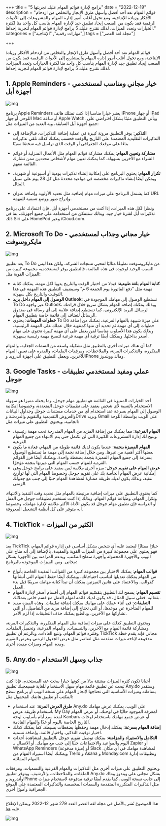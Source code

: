 +++
title = "5 برامج ﻹدارة قوائم المهام عليك تجربتها"
date = "2022-12-19"
description = "قوائم المهام تعد أحد أفضل وأسهل طرق الإنجاز والتخلص من ازدحام الأفكار وزيادة الإنتاجية، ومع تحول أغلب أمور إدارة المهام والمشروعات إلى الأدوات الرقمية فقد يكون من الصعب إيجاد تطبيق جيد لإدارة المهام يناسب كل واحد منا لكثرة الخيارات وتعدد الميزات، لذلك نقترح عليك 5 برامج لإدارة قوائم المهام لتجربة إحداها."
categories = ["مهارات رقمية", "الإنتاجية",]
tags = ["مجلة لغة العصر"]

+++

قوائم المهام تعد أحد أفضل وأسهل طرق الإنجاز والتخلص من ازدحام الأفكار وزيادة الإنتاجية، ومع تحول أغلب أمور إدارة المهام والمشاريع إلى الأدوات الرقمية فقد يكون من الصعب إيجاد تطبيق جيد لإدارة المهام يناسب كل واحد منا لكثرة الخيارات وتعدد الميزات، لذلك نقترح عليك 5 برامج لإدارة قوائم المهام لتجربة إحداها.

## 1. Apple Reminders - خيار مجاني ومناسب لمستخدمي أجهزة أبل

![img](images/AppleReminders.jpg)

برنامج Apple Reminders يعتبر خيارا مناسبا إذا كنت تمتلك هاتف iPhone أو جهاز iPad اللوحي أو جهاز Mac أو ساعة Apple Watch. ويأتي التطبيق مثبتًا بشكل افتراضي على جميع أجهزة أبل السابقة، وبه العديد من الميزات مثل:

- **التذكير**: يوفر التطبيق مرونة كبيرة في عملية إضافة التذكيرات، فبالإضافة إلى التذكيرات التقليدية المعتمدة على التاريخ والوقت فحسب يمكنك كذلك تلقي تذكيرات بناءًا على موقعك الجغرافي أو الوقت الذي تراسل فيه شخصًا معينًا.

- **مشاركة وتعيين المهام**: يمكنك مشاركة قوائم المهام مثل الأعمال المنزلية أو قوائم الشراء مع الآخرين بسهولة. كما يمكنك تعيين مهام لأشخاص محددين ممن تشارك القائمة معهم.

- **تكرار المهام**: يحتوي البرنامج على إمكانية إنشاء تذكيرات يومية أو أسبوعية أو شهرية، ويمكن أيضًا إنشاء تذكيرات مخصصة في مواعيد محددة مثل كل 28 يوم على سبيل المثال.

- كما يشتمل البرنامج على ميزات مهام إضافية مثل تحديد الأولوية وإضافة عنوان URL وإدراج صور ووضع تسمية للمهمة.

ونظرا لكل هذه الميزات، إذا كنت من مستخدمي أجهزة أبل، فإن اعتمادك على برنامج تذكيرات أبل لفترة خيار جيد، وبذلك ستتمكن من استخدامه على جميع أجهزتك، بما في ذلك Siri على HomePod وعبر iCloud.com.

## 2. Microsoft To Do - خيار مجاني وجذاب لمستخدمي مايكروسوفت

![img](images/MicrosoftToDo.jpg)

 

يعد تطبيق To Do من مايكروسوفت تطبيقًا مثاليًا لمحبي منتجات الشركة، ولكن هذا ليس السبب الوحيد لوجوده في هذه القائمة، فالتطبيق يوفر لمستخدميه مجموعة كبيرة من الميزات القوية مثل:

- **كتابة المهام بلغة طبيعية**: فبدلا من اختيار الوقت والتاريخ يدويا لكل مهمة، يمكنك كتابة مهمة مثل "دفع الفاتورة يوم الجمعة 6 م" وسيضيف التطبيق هذه المهمة في هذا التوقيت والتاريخ بكل سهولة.
- **الوصول إلى المهام داخل بريد Outlook**: تستطيع الوصول إلى مهامك الموجودة في To Do عبر واجهة Outlook، وبذلك يمكنك إضافة المهام بشكل سريع خلال قراءتك لرسائل البريد الإلكتروني، كما تستطيع إضافة علامة إلى أي رسالة في صندوق الرسائل لتضاف إلى قائمة خاصة بتطبيق المهام.
- **خطوات المهمات**: يحتوي To Do على ميزة شبيهة بالمهام الفرعية، تمكنك من إضافة خطوات إلى أي مهمة ثم تحديد أي منها كمنتهية خلال عملك على المهمة الرئيسية، وبذلك يكون هذا اﻷسلوب مناسبا لمن يعمل على أي مهمة كبيرة تحتوي على مهام أصغر بداخلها. ويمكنك أيضًا ترقية أي مهمة فرعية لتصبح مهمة رئيسية بسهولة.

كما أن هناك ميزات أخرى بالتطبيق مثل تشكيلة واسعة من السمات الجذابة، والمهام المتكررة، والتذكيرات المرنة، والملاحظات، ومرفقات الملفات، والقدرة على تعيين المهام للآخرين. ويعمل التطبيق على أجهزة أندرويد وiPhone وماك وويندوز.

## 3. Google Tasks - عملي ومفيد لمستخدمي تطبيقات جوجل

![img](images/GoogleTasks.jpg)



أحد الخيارات المميزة في القائمة هو تطبيق مهام جوجل، وما يجعله مميزا هو سهولة الاستخدام بالنسبة لأي شخص يعتمد على تطبيقات جوجل المتعددة، وخصوصا إمكانية الوصول إلى المهام بسرعة عند استخدام أي من خدمات مستندات جوجل وجداول البيانات والعروض التقديمية والتقويم والدردشة وDrive وبريد Gmail على الويب بواسطة اللوحة الجانبية. ويحتوي التطبيق على ميزات مثل:

- **المهام الفرعية**: مما يمكنك من إضافة المزيد من المهام المندرجة تحت مهمة رئيسية، ويتيح لك إدارة المشروعات الكبيرة التي لن تكتمل حتى يتم الانتهاء من جميع المهام الفرعية.
- **المهام المميزة بنجمة**: عندما يكون لديك قائمة طويلة من المهام، فعادة ما يكون بعضها أكثر أهمية من غيرها، ومن خلال إضافة نجمة إلى مهمة ما تستطيع الوصول بسرعة إلى جميع المهام المميزة بنجمة بضغطة واحدة. ويمكنك أيضًا فرز القوائم الفردية للمهام حسب المهام التي ميزتها بنجمة مؤخرًا.
- **عرض المهام على تقويم جوجل**: ميزة أخرى ملائمة لمن يعتمد على برامج جوجل وهي إمكانية عرض المهام الخاصة بك على تقويم جوجل وخصوصا المهام التي لها تواريخ تنفيذ، وبذلك يكون لديك طريقة ممتازة لمشاهدة المهام جنبًا إلى جنب مع جدولك الزمني.

كما يحتوي التطبيق على ميزات إضافية مرتبطة بالمهام مثل تحديد وقت التنفيذ والانتهاء، وتكرار المهام، وطباعة قوائم المهام. وبذلك إذا كنت تستخدم تطبيقات جوجل في العمل أو الدراسة فإن تطبيق مهام جوجل قد يكون الأداة الأكثر ملائمة لإدارة مهامك، وخصوصا أنه متوفر على كل أنظمة التشغيل المعروفة.

## 4. TickTick - الكثير من الميزات

![img](images/TickTick.jpg)

يعد TickTick خيارًا ممتازًا ليعتمد عليه أي شخص بشكل أساسي في إدارة قوائم المهام، فهو يحتوي على مجموعة كبيرة من الميزات القوية والمفيدة، بالإضافة إلى أنه متاح على الويب والأجهزة المحمولة وأجهزة سطح المكتب، ويدعم المزامنة بين اﻷجهزة بشكل مجاني. ومن الميزات الموجودة بالبرنامج:

- **قوالب المهام**: يمكنك الاختيار بين مجموعة كبيرة من القوالب المفيدة الخاصة بأنواع من المهام يمكنك تعديلها لتناسب احتياجاتك. ويمكنك أيضًا حفظ المهام التي أنشأتها كقوالب. وبالاعتماد على هاتين الميزتين يمكنك أن تبدأ كتابة مهامك سريعًا قبل بدء العمل.
- **تقسيم المهام**: يسمح لك التطبيق بتقسّيم قوائم المهام إلى أقسام أصغر لإدارة المهام بفعالية. فعلى سبيل المثال، قد يكون لديك قائمة لمهام العمل مع قسم خاص بعملائك.
- **التعليقات**: في أثناء عملك على مهامك يمكنك إضافة تعليقات. وهذه الميزة مفيد للمهام المتأخرة عن موعدها، أو التي تحتاج إلى إضافة مزيد من التفاصيل، أو التي تشاركها مع الآخرين، وبالطبع يمكنك حذف التعليقات إذا لزم الأمر.

ويحتوي التطبيق كذلك على ميزات إضافية مثل المهام المتكررة، والتذكيرات المرنة، ومشاركة قائمة المهام مع الآخرين، والتسميات، والمهام الفرعية، وتحميل الملفات، وفلتره قوائم المهام، وتتبع العادات. وبالرغم أن تطبيق TickTick مجاني فإنه يقدم خطة مدفوعة لإتاحة ميزات متقدمة مثل لعناصر مثل عرض الجدول الزمني وعرض التقويم ومدة المهام وميزات مفيدة أخرى.

## 5. Any.do - جذاب وسهل الاستخدام

![img](images/AnyDo.jpg)

أحيانا تكون كثرة الميزات مشتتة بدلا من كونها خيارا يبحث عنه المستخدم، فإذا كنت تبحث عن تطبيق قائمة مهام سهل الاستخدام للغاية فسيعجبك تطبيق Any.do وستقدر بساطته وميزات الأساسية التي تحتاجها لإنجاز المهام على نسخة الويب أو برنامج سطح المكتب أو تطبيق هاتفك المحمول مثل:

- **طرق العرض المرنة**: عند استخدام Any.do على الويب، يمكنك عرض مهامك باستخدام طريقة عرض My Day لمعرفة الموجود حاليًا في لوحتك، أو عرض المهام لمدة سبع أيام بأسلوب لوحة Kanban، أو عرض جميع مهامك باستخدام لوحات التاريخ الخاصة باليوم أو غدًا والمهام القادمة.
- **إضافة المهام بسرعة**: يمكنك إدخال مهمة وحفظها بضغطات بسيطة. كما يمكنك كذلك اختيار توقيت التذكير، واختيار قائمة، وإضافة تسمية.
- **التكامل والاستيراد والمزامنة**: يمكنك توصيل تقويم جوجل بالتطبيق لمشاهدة أحداث اليوم والمواعيد والاجتماعات جنبًا إلى جنب مع مهامك. أو الاتصال بـ Zapier أو WhatsApp Reminders (ميزة مدفوعة) أو Slack لمشاهدة مهامك في أي مكان. ويمكنك أيضًا استيراد المهام من Trello و Asana و Monday.com وتطبيقات إدارة المهام المماثلة.

ويحتوي التطبيق على ميزات أخرى مثل التذكيرات والمهام الفرعية والتسميات، ومرفقات الملفات، والملاحظات، والأرشيف. ويتوفر تطبيق Any.do بشكل مجاني على ويندوز وماك وأندرويد وiPhone إلى جانب نسخة الويب، كما يقدم أيضًا ترقية مدفوعة لاستخدام ميزات مثل التذكيرات المتكررة المتقدمة والسمات المخصصة والتذكيرات المعتمدة على الموقع الجغرافية وأمورًا أخرى.

---

هذا الموضوع نُشر باﻷصل في مجلة لغة العصر العدد 279 شهر 12-2022 ويمكن الإطلاع عليه [هنا](https://drive.google.com/file/d/1eX0NStFAYQwrzRp2oAl6idZzSEOIrNtF/view?usp=share_link).

![img](images/279.jpg)

